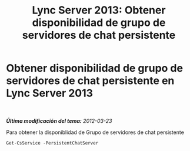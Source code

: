 ﻿---
title: 'Lync Server 2013: Obtener disponibilidad de grupo de servidores de chat persistente'
TOCTitle: Obtener disponibilidad de grupo de servidores de chat persistente
ms:assetid: 61668ff9-1962-47e0-ac9f-a1272acf5372
ms:mtpsurl: https://technet.microsoft.com/es-es/library/JJ204950(v=OCS.15)
ms:contentKeyID: 48275449
ms.date: 01/07/2017
mtps_version: v=OCS.15
ms.translationtype: HT
---

# Obtener disponibilidad de grupo de servidores de chat persistente en Lync Server 2013

 

_**Última modificación del tema:** 2012-03-23_

Para obtener la disponiblidad de Grupo de servidores de chat persistente

    Get-CsService -PersistentChatServer

